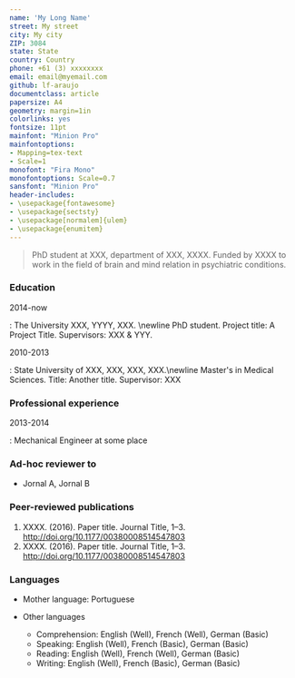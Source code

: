 ```yaml
---
name: 'My Long Name'
street: My street
city: My city
ZIP: 3084
state: State
country: Country
phone: +61 (3) xxxxxxxx
email: email@myemail.com
github: lf-araujo
documentclass: article
papersize: A4
geometry: margin=1in
colorlinks: yes
fontsize: 11pt
mainfont: "Minion Pro"
mainfontoptions:
- Mapping=tex-text
- Scale=1
monofont: "Fira Mono"
monofontoptions: Scale=0.7
sansfont: "Minion Pro"
header-includes:
- \usepackage{fontawesome}
- \usepackage{sectsty}
- \usepackage[normalem]{ulem}
- \usepackage{enumitem}
---
```



> PhD student at XXX, department of XXX, XXXX. Funded by XXXX to work in the field of brain and mind relation in psychiatric conditions.

### Education 

2014-now 

:     The University XXX, YYYY, XXX. \newline PhD student. Project title: A Project Title. Supervisors: XXX & YYY.

2010-2013

:     State University of XXX, XXX, XXX, XXX.\newline Master's in Medical Sciences. Title: Another title. Supervisor: XXX




### Professional experience

2013-2014

:    Mechanical Engineer at some place


### Ad-hoc reviewer to

- Jornal A, Jornal B

### Peer-reviewed publications

1. XXXX. (2016). Paper title. Journal Title, 1–3. http://doi.org/10.1177/00380008514547803
2. XXXX. (2016). Paper title. Journal Title, 1–3. http://doi.org/10.1177/00380008514547803


### Languages

- Mother language: Portuguese

- Other languages 
    - Comprehension: English (Well), French (Well), German (Basic)
    - Speaking: English (Well), French (Basic), German (Basic) 
    - Reading: English (Well), French (Well), German (Basic) 
    - Writing: English (Well), French (Basic), German (Basic)